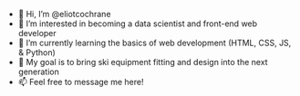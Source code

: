 - 👋 Hi, I’m @eliotcochrane
- 👀 I’m interested in becoming a data scientist and front-end web developer
- 🌱 I’m currently learning the basics of web development (HTML, CSS, JS, & Python)
- 💞️ My goal is to bring ski equipment fitting and design into the next generation
- 📫 Feel free to message me here!
